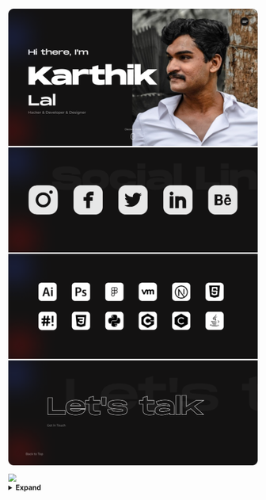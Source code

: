 ![HEADER](assets/header.png)
<a href="https://gist.github.com/karthik558/4c488569d0cd59b7fcd9206cf63f3f2a">![SOCIAL](assets/social.png)</a>
![SKILL](assets/skills.png)
<a href="https://karthiklal.in/contact.html">![CONNECT](assets/connect.png)</a>

<img src="https://komarev.com/ghpvc/?username=karthik558&style=flat-round&color=d2162c&label=VISITORS">
<details>
<summary><b>Expand</summary> 
<p align="center">
    <!--Add my profile views -->
     <br>
    <img src="https://github-readme-stats.vercel.app/api?username=karthik558&show_icons=true&count_private=true&line_height=25&title_color=890F0D&icon_color=3B5CFF&text_color=fff&bg_color=201f1f&hide_border=true" width="550" />    
    <img src="https://github-readme-streak-stats.herokuapp.com/?user=karthik558&hide_border=true&date_format=M%20j%5B%2C%20Y%5D&background=201f1f&ring=890F0D&currStreakNum=FFF&fire=890F0D&sideNums=fff&dates=FFF&border=3b5cff&stroke=890F0D&currStreakLabel=3B5CFF&sideLabels=3B5CFF&line_height=20" width="550" />
    
</p>

If you want the figma file of this design, you can download it from [here](https://www.figma.com/file/g8Af8IV4KVKiHTPzuvksVb/GitHub-Profile-Banner?type=design&node-id=0%3A1&mode=design&t=hAeWngErcr5xlwzx-1)

</details>